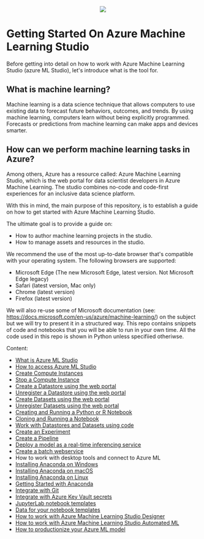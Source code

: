<p align="center">
  <img src="https://github.com/felicity-borg/Getting-Started-On-Azure-ML/blob/main/Images/azure%20ML%20logo.png">
</p>

# Getting Started On Azure Machine Learning Studio

Before getting into detail on how to work with Azure Machine Learning Studio (azure ML Studio), let's introduce what is the tool for. 

## What is machine learning?
Machine learning is a data science technique that allows computers to use existing data to forecast future behaviors, outcomes, and trends. By using machine learning, computers learn without being explicitly programmed. Forecasts or predictions from machine learning can make apps and devices smarter. 

## How can we perform machine learning tasks in Azure?
Among others, Azure has a resource called: Azure Machine Learning Studio, which is the web portal for data scientist developers in Azure Machine Learning. The studio combines no-code and code-first experiences for an inclusive data science platform.

With this in mind, the main purpose of this repository, is to establish a guide on how to get started with Azure Machine Learning Studio.

The ultimate goal is to provide a guide on:

* How to author machine learning projects in the studio.
* How to manage assets and resources in the studio.

We recommend the use of the most up-to-date browser that's compatible with your operating system. The following browsers are supported:

* Microsoft Edge (The new Microsoft Edge, latest version. Not Microsoft Edge legacy)
* Safari (latest version, Mac only)
* Chrome (latest version)
* Firefox (latest version)

We will also re-use some of Microsoft documentation (see: https://docs.microsoft.com/en-us/azure/machine-learning/) on the subject but we will try to present it in a structured way. This repo contains snippets of code and notebooks that you will be able to run in your own time. All the code used in this repo is shown in Python unless specifiied otheriwse. 


Content: 

* [What is Azure ML Studio](https://github.com/felicity-borg/Getting-Started-On-Azure-ML/blob/main/Documents/what-is-azure-ml-studio.md)
* [How to access Azure ML Studio](https://github.com/felicity-borg/Getting-Started-On-Azure-ML/blob/main/Documents/Azure-ML-Studio.md)
* [Create Compute Instances](https://github.com/felicity-borg/Getting-Started-On-Azure-ML/blob/main/Documents/Create-Compute-Instance.md)
* [Stop a Compute Instance](https://github.com/felicity-borg/Getting-Started-On-Azure-ML/blob/main/Documents/Stop-Compute-Instance.md)
* [Create a Datastore using the web portal](https://github.com/felicity-borg/Getting-Started-On-Azure-ML/blob/main/Documents/Work-With-Data-in-Azure-ML.md)
* [Unregister a Datastore using the web portal](https://github.com/felicity-borg/Getting-Started-On-Azure-ML/blob/main/Documents/Unregister-a-datastore.md)
* [Create Datasets using the web portal](https://github.com/felicity-borg/Getting-Started-On-Azure-ML/blob/main/Documents/Work-With-Data-in-Azure-ML-Datasets.md)
* [Unregister Datasets using the web portal](https://github.com/felicity-borg/Getting-Started-On-Azure-ML/blob/main/Documents/Unregister-a-dataset.md)
* [Creating and Running a Python or R Notebook](https://github.com/felicity-borg/Getting-Started-On-Azure-ML/blob/main/Documents/Creating-and-Running-a-Python-Notebook.md)
* [Cloning and Running a Notebook](https://github.com/felicity-borg/Getting-Started-On-Azure-ML/blob/main/Documents/Clone-and-Run-a-Notebook.md)
* [Work with Datastores and Datasets using code](https://github.com/felicity-borg/Getting-Started-On-Azure-ML/blob/main/Documents/Work-with-Data-in-Azure-ML-code.md)
* [Create an Experiment](https://github.com/felicity-borg/Getting-Started-On-Azure-ML/blob/main/Documents/Azure-ML-Experiments.md)
* [Create a Pipeline](https://github.com/felicity-borg/Getting-Started-On-Azure-ML/blob/main/Documents/Orchestrate-ML-With-Pipelines.md)
* [Deploy a model as a real-time inferencing service](https://github.com/felicity-borg/Getting-Started-On-Azure-ML/blob/main/Documents/Deploy-Real-Time-Service.md)
* [Create a batch webservice](https://github.com/felicity-borg/Getting-Started-On-Azure-ML/blob/main/Documents/Deploy-Batch-Inference-Pipeline.md)
* How to work with desktop tools and connect to Azure ML
* [Installing Anaconda on Windows](https://github.com/felicity-borg/Getting-Started-On-Azure-ML/blob/main/Documents/Anaconda_Windows.md)
* [Installing Anaconda on macOS](https://github.com/felicity-borg/Getting-Started-On-Azure-ML/blob/main/Documents/Anaconda_macos.md)
* [Installing Anaconda on Linux](https://github.com/felicity-borg/Getting-Started-On-Azure-ML/blob/main/Documents/Anaconda_linux.md)
* [Getting Started with Anaconda](https://github.com/felicity-borg/Getting-Started-On-Azure-ML/blob/main/Documents/Starting_with_conda.md)
* [Integrate with Git](https://github.com/felicity-borg/Getting-Started-On-Azure-ML/blob/main/Documents/Integrate-with-Git.md)
* [Integrate with Azure Key Vault secrets](https://github.com/felicity-borg/Getting-Started-On-Azure-ML/blob/main/Documents/Integrate-with-Azure-Key-Vault-secrets.MD)
* [JupyterLab notebook templates](https://github.com/felicity-borg/Getting-Started-On-Azure-ML/tree/main/labs)
* [Data for your notebook templates](https://github.com/felicity-borg/Getting-Started-On-Azure-ML/tree/main/labs)
* [How to work with Azure Machine Learning Studio Designer](https://github.com/felicity-borg/Getting-Started-On-Azure-ML/blob/main/Documents/studio-designer.md)
* [How to work with Azure Machine Learning Studio Automated ML](https://github.com/felicity-borg/Getting-Started-On-Azure-ML/blob/main/Documents/Automated-ML.md)
* [How to productionize your Azure ML model](https://github.com/felicity-borg/Getting-Started-On-Azure-ML/blob/main/Documents/How-to-productionize-your-Azure-ML-model.md)

